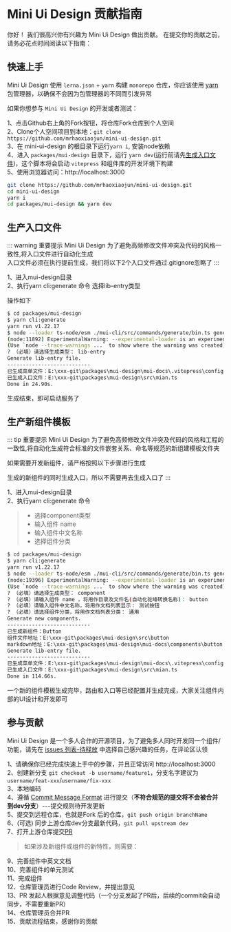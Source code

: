 # Mini Ui Design 贡献指南

你好！ 我们很高兴你有兴趣为 Mini Ui Design 做出贡献。 在提交你的贡献之前，请务必花点时间阅读以下指南：

## 快速上手

Mini Ui Design 使用 `lerna.json` + `yarn` 构建 `monorepo` 仓库，你应该使用 [yarn](https://yarn.bootcss.com/) 包管理器，以确保不会因为包管理器的不同而引发异常

如果你想参与 `Mini Ui Design` 的开发或者测试：

1、点击Github右上角的Fork按钮，将仓库Fork仓库到个人空间   
2、Clone个人空间项目到本地：`git clone https://github.com/mrhaoxiaojun/mini-ui-design.git`   
3、在 mini-ui-design 的根目录下运行`yarn i`, 安装node依赖    
4、进入 `packages/mui-design` 目录下，运行 `yarn dev`(运行前请先[生成入口文件](#生产入口文件))，这个脚本将会启动 `vitepress` 和组件库的开发环境下构建    
5、使用浏览器访问：http://localhost:3000    

```bash
git clone https://github.com/mrhaoxiaojun/mini-ui-design.git
cd mini-ui-design
yarn i
cd packages/mui-design && yarn dev
```

## 生产入口文件

::: warning 重要提示 
Mini Ui Design 为了避免高频修改文件冲突及代码的风格一致性,将入口文件进行自动化生成  
入口文件必须在执行提前生成，我们将以下2个入口文件通过.gitignore忽略了
:::

1、进入mui-design目录   
2、执行yarn cli:generate 命令  选择lib-entry类型

操作如下
```bash
$ cd packages/mui-design
$ yarn cli:generate
yarn run v1.22.17
$ node --loader ts-node/esm ./mui-cli/src/commands/generate/bin.ts generate
(node:11892) ExperimentalWarning: --experimental-loader is an experimental feature. This feature could change at any time
(Use `node --trace-warnings ...` to show where the warning was created)
? （必填）请选择生成类型： lib-entry
Generate lib-entry file.
---------------------------
已生成菜单文件：E:\xxx-git\packages\mui-design\mui-docs\.vitepress\config\sidebar.ts
已生成入口文件：E:\xxx-git\packages\mui-design\src\mian.ts
Done in 24.90s.

```

生成结束，即可启动服务了
## 生产新组件模板

::: tip 重要提示 
Mini Ui Design 为了避免高频修改文件冲突及代码的风格和工程的一致性,将自动化生成符合标准的文件嵌套关系、命名等规范的新组建模板文件夹

如果需要开发新组件，请严格按照以下步骤进行生成

生成的新组件的同时生成入口，所以不需要再去生成入口了
:::

1、进入mui-design目录   
2、执行yarn cli:generate 命令  
> * 选择component类型  
> * 输入组件 name  
> * 输入组件中文名称  
> * 选择组件分类  

```bash
$ cd packages/mui-design
$ yarn cli:generate
yarn run v1.22.17
$ node --loader ts-node/esm ./mui-cli/src/commands/generate/bin.ts generate
(node:19396) ExperimentalWarning: --experimental-loader is an experimental feature. This feature could change at any time
(Use `node --trace-warnings ...` to show where the warning was created)
? （必填）请选择生成类型： component
? （必填）请输入组件 name ，将用作目录及文件名(自动化驼峰转换名称)： button
? （必填）请输入组件中文名称，将用作文档列表显示： 测试按钮
? （必填）请选择组件分类，将用作文档列表分类： 通用
Generate new components.
---------------------------
已生成新组件：Button
组件文件地址：E:\xxx-git\packages\mui-design\src\button
markdown地址：E:\xxx-git\packages\mui-design\mui-docs\components\button
Generate lib-entry file.
---------------------------
已生成菜单文件：E:\xxx-git\packages\mui-design\mui-docs\.vitepress\config\sidebar.ts
已生成入口文件：E:\xxx-git\packages\mui-design\src\mian.ts
Done in 114.66s.
```
一个新的组件模板生成完毕，路由和入口等已经配置并生成完成，大家关注组件内部的UI设计和开发即可

## 参与贡献

Mini Ui Design 是一个多人合作的开源项目，为了避免多人同时开发同一个组件/功能，请先在 [issues 列表-待释放](https://github.com/mrhaoxiaojun/mini-ui-design/issues) 中选择自己感兴趣的任务，在评论区认领

1、请确保你已经完成快速上手中的步骤，并且正常访问 http://localhost:3000   
2、创建新分支 `git checkout -b username/feature1`，分支名字建议为`username/feat-xxx`/`username/fix-xxx`    
3、本地编码   
4、遵循 [Commit Message Format](xxx) 进行提交（**不符合规范的提交将不会被合并到dev分支**）---提交规则待开发更新     
5、提交到远程仓库，也就是Fork 后的仓库，`git push origin branchName`   
6、(可选) 同步上游仓库dev分支最新代码，`git pull upstream dev`    
7、打开上游仓库提交[PR](https://github.com/mrhaoxiaojun/mini-ui-design/pulls)

> 如果涉及新组件或组件的新特性，则需要：

9、完善组件中英文文档   
10、完善组件的单元测试    
11、完成组件   
12、仓库管理员进行Code Review，并提出意见   
13、PR 发起人根据意见调整代码（一个分支发起了PR后，后续的commit会自动同步，不需要重新PR）    
14、仓库管理员合并PR    
15、贡献流程结束，感谢你的贡献    
